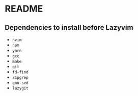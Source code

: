 # README


## Dependencies to install before Lazyvim

* `nvim`
* `npm`
* `yarn`
* `gcc`
* `make`
* `git`
* `fd-find`
* `ripgrep`
* `gnu-sed`
* `lazygit`
